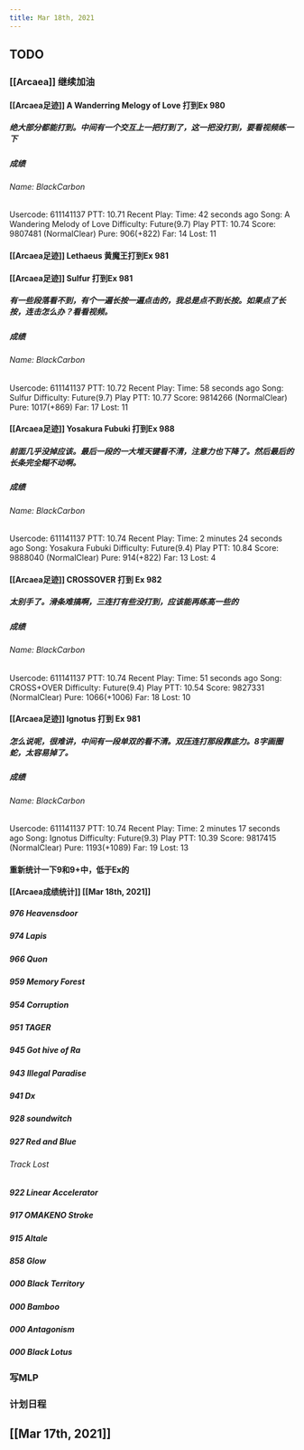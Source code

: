 ```yaml
---
title: Mar 18th, 2021
---
```


## TODO
### [[Arcaea]] 继续加油
#### [[Arcaea足迹]] A Wanderring Melogy of Love 打到Ex 980
##### 绝大部分都能打到。中间有一个交互上一把打到了，这一把没打到，要看视频练一下
##### 成绩
###### Name: BlackCarbon
Usercode: 611141137
PTT: 10.71
Recent Play:
Time: 42 seconds ago
Song: A Wandering Melody of Love
Difficulty: Future(9.7)
Play PTT: 10.74
Score: 9807481 (NormalClear)
Pure: 906(+822)
Far: 14
Lost: 11
#### [[Arcaea足迹]] Lethaeus 黄魔王打到Ex 981
#### [[Arcaea足迹]] Sulfur 打到Ex 981
##### 有一些段落看不到，有个一遍长按一遍点击的，我总是点不到长按。如果点了长按，连击怎么办？看看视频。
##### 成绩
###### Name: BlackCarbon
Usercode: 611141137
PTT: 10.72
Recent Play:
Time: 58 seconds ago
Song: Sulfur
Difficulty: Future(9.7)
Play PTT: 10.77
Score: 9814266 (NormalClear)
Pure: 1017(+869)
Far: 17
Lost: 11
#### [[Arcaea足迹]] Yosakura Fubuki 打到Ex 988
##### 前面几乎没掉应该。最后一段的一大堆天键看不清，注意力也下降了。然后最后的长条完全糊不动啊。
##### 成绩
###### Name: BlackCarbon
Usercode: 611141137
PTT: 10.74
Recent Play:
Time: 2 minutes 24 seconds ago
Song: Yosakura Fubuki
Difficulty: Future(9.4)
Play PTT: 10.84
Score: 9888040 (NormalClear)
Pure: 914(+822)
Far: 13
Lost: 4
#### [[Arcaea足迹]] CROSSOVER 打到 Ex 982
##### 太别手了。滑条难搞啊，三连打有些没打到，应该能再练高一些的
##### 成绩
###### Name: BlackCarbon
Usercode: 611141137
PTT: 10.74
Recent Play:
Time: 51 seconds ago
Song: CROSS+OVER
Difficulty: Future(9.4)
Play PTT: 10.54
Score: 9827331 (NormalClear)
Pure: 1066(+1006)
Far: 18
Lost: 10
#### [[Arcaea足迹]] Ignotus 打到 Ex 981
##### 怎么说呢，很难讲，中间有一段单双的看不清。双压连打那段靠底力。8字画圈蛇，太容易掉了。
##### 成绩
###### Name: BlackCarbon
Usercode: 611141137
PTT: 10.74
Recent Play:
Time: 2 minutes 17 seconds ago
Song: Ignotus
Difficulty: Future(9.3)
Play PTT: 10.39
Score: 9817415 (NormalClear)
Pure: 1193(+1089)
Far: 19
Lost: 13
#### 重新统计一下9和9+中，低于Ex的
#### [[Arcaea成绩统计]] [[Mar 18th, 2021]]
##### 976 Heavensdoor
##### 974 Lapis
##### 966 Quon
##### 959 Memory Forest
##### 954 Corruption
##### 951 TAGER
##### 945 Got hive of Ra
##### 943 Illegal Paradise
##### 941 Dx
##### 928 soundwitch
##### 927 Red and Blue
###### Track Lost
##### 922 Linear Accelerator
##### 917 OMAKENO Stroke
##### 915 Altale
##### 858 Glow
##### 000 Black Territory
##### 000 Bamboo
##### 000 Antagonism
##### 000 Black Lotus
### 写MLP
### 计划日程
## [[Mar 17th, 2021]]
##
